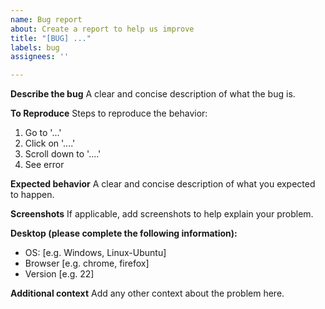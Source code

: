 ```yaml
---
name: Bug report
about: Create a report to help us improve
title: "[BUG] ..."
labels: bug
assignees: ''

---
```


**Describe the bug**
A clear and concise description of what the bug is.

**To Reproduce**
Steps to reproduce the behavior:
1. Go to '...'
2. Click on '....'
3. Scroll down to '....'
4. See error

**Expected behavior**
A clear and concise description of what you expected to happen.

**Screenshots**
If applicable, add screenshots to help explain your problem.

**Desktop (please complete the following information):**
 - OS: [e.g. Windows, Linux-Ubuntu]
 - Browser [e.g. chrome, firefox]
 - Version [e.g. 22]

**Additional context**
Add any other context about the problem here.
